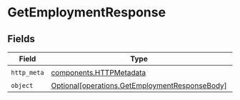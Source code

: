 # GetEmploymentResponse


## Fields

| Field                                                                                                  | Type                                                                                                   | Required                                                                                               | Description                                                                                            |
| ------------------------------------------------------------------------------------------------------ | ------------------------------------------------------------------------------------------------------ | ------------------------------------------------------------------------------------------------------ | ------------------------------------------------------------------------------------------------------ |
| `http_meta`                                                                                            | [components.HTTPMetadata](../../models/components/httpmetadata.md)                                     | :heavy_check_mark:                                                                                     | N/A                                                                                                    |
| `object`                                                                                               | [Optional[operations.GetEmploymentResponseBody]](../../models/operations/getemploymentresponsebody.md) | :heavy_minus_sign:                                                                                     | N/A                                                                                                    |